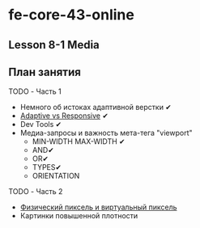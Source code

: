 # fe-core-43-online

## Lesson 8-1 Media

## План занятия

TODO - Часть 1

- Немного об истоках адаптивной верстки ✔
- [Adaptive vs Responsive](https://codepen.io/Luxplanjay/pen/Ovoyoo?editors=1100) ✔
- Dev Tools ✔
- Медиа-запросы и важность мета-тега "viewport"
  - MIN-WIDTH MAX-WIDTH ✔
  - AND✔
  - OR✔
  - TYPES✔
  - ORIENTATION

TODO - Часть 2

- [Физический пиксель и виртуальный пиксель](http://gutdesign.ru/shkola/directory/osobennosti_adaptivnogo_dizayna_sayta_chast_2)
- Картинки повышенной плотности
